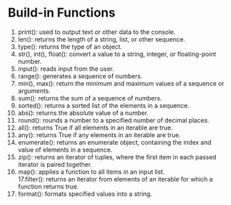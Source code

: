 # Build-in Functions
1. print(): used to output text or other data to the console.  
2. len(): returns the length of a string, list, or other sequence.  
3. type(): returns the type of an object.  
4. str(), int(), float(): convert a value to a string, integer, or floating-point number.  
5. input(): reads input from the user.  
6. range(): generates a sequence of numbers.  
7. min(), max(): return the minimum and maximum values of a sequence or arguments.  
8. sum(): returns the sum of a sequence of numbers.  
9. sorted(): returns a sorted list of the elements in a sequence.  
10. abs(): returns the absolute value of a number.  
11. round(): rounds a number to a specified number of decimal places.  
12. all(): returns True if all elements in an iterable are true.  
13. any(): returns True if any elements in an iterable are true.  
14. enumerate(): returns an enumerate object, containing the index and value of elements in a sequence.  
15. zip(): returns an iterator of tuples, where the first item in each passed iterator is paired together.  
16. map(): applies a function to all items in an input list.  
17.filter(): returns an iterator from elements of an iterable for which a function returns true.  
18. format(): formats specified values into a string.
